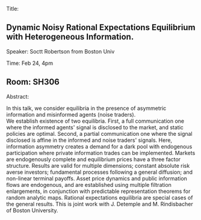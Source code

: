 
Title: 

Dynamic Noisy Rational Expectations Equilibrium with Heterogeneous Information.
---
Speaker: Soctt Robertson from Boston Univ

Time:  Feb 24, 4pm

Room: SH306
---
Abstract: 

In this talk, we consider equilibria in the presence of asymmetric information and misinformed agents (noise traders).  
We establish existence of two equilibria. First, a full communication one where the informed agents' signal is disclosed 
to the market, and static policies are optimal. Second, a partial communication one where the signal disclosed is affine 
in the informed and noise traders' signals. Here, information asymmetry creates a demand for a dark pool with endogenous 
participation where private information trades can be implemented. Markets are endogenously complete and equilibrium prices 
have a three factor structure. Results are valid for multiple dimensions; constant absolute risk averse investors; 
fundamental processes following a general diffusion; and non-linear terminal payoffs. Asset price dynamics and public 
information flows are endogenous, and are established using multiple filtration enlargements, in conjunction with 
predictable representation theorems for random analytic maps. Rational expectations equilibria are special cases of 
the general results. This is joint work with J. Detemple and M. Rindisbacher of Boston University.
